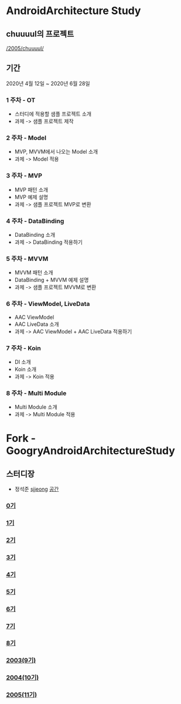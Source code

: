 # AndroidArchitecture Study

## chuuuul의 프로젝트
[/2005/chuuuul/](https://github.com/chuuuul/GoogryAndroidArchitectureStudy/tree/2005/chuuuul-HW-8(Multi-Module)/2005/chuuuul)

## 기간
2020년 4월 12일  ~ 2020년 6월 28일

### 1 주차 - OT

 - 스터디에 적용할 샘플 프로젝트 소개
 - 과제 -> 샘플 프로젝트 제작
 
### 2 주차 - Model

 - MVP, MVVM에서 나오는 Model 소개
 - 과제 -> Model 적용

### 3 주차 - MVP

 - MVP 패턴 소개
 - MVP 예제 설명
 - 과제 -> 샘플 프로젝트 MVP로 변환

### 4 주차 - DataBinding

 - DataBinding 소개
 - 과제 -> DataBinding 적용하기
 
### 5 주차 - MVVM

 - MVVM 패턴 소개
 - DataBinding + MVVM 예제 설명
 - 과제 -> 샘플 프로젝트 MVVM로 변환
 
### 6 주차 - ViewModel, LiveData

 - AAC ViewModel
 - AAC LiveData 소개
 - 과제 -> AAC ViewModel + AAC LiveData 적용하기
 
### 7 주차 - Koin

 - DI 소개
 - Koin 소개
 - 과제 -> Koin 적용
 
### 8 주차 - Multi Module

- Multi Module 소개
 - 과제 -> Multi Module 적용 


# Fork - GoogryAndroidArchitectureStudy

## 스터디장
- 정석준 [sjjeong](https://github.com/sjjeong)
[공간](https://github.com/StudyFork/GoogryAndroidArchitectureStudy/tree/master/sjjeong)

### [0기](https://github.com/StudyFork/GoogryAndroidArchitectureStudy/tree/master/class00)
### [1기](https://github.com/StudyFork/GoogryAndroidArchitectureStudy/tree/master/class01)
### [2기](https://github.com/StudyFork/GoogryAndroidArchitectureStudy/tree/master/class02)
### [3기](https://github.com/StudyFork/GoogryAndroidArchitectureStudy/tree/master/class03)
### [4기](https://github.com/StudyFork/GoogryAndroidArchitectureStudy/tree/master/class04)
### [5기](https://github.com/StudyFork/GoogryAndroidArchitectureStudy/tree/master/class05)
### [6기](https://github.com/StudyFork/GoogryAndroidArchitectureStudy/tree/master/class06)
### [7기](https://github.com/StudyFork/GoogryAndroidArchitectureStudy/tree/master/class07)
### [8기](https://github.com/StudyFork/GoogryAndroidArchitectureStudy/tree/master/class08)
### [2003(9기)](https://github.com/StudyFork/GoogryAndroidArchitectureStudy/tree/master/2003)
### [2004(10기)](https://github.com/StudyFork/GoogryAndroidArchitectureStudy/tree/master/2004)
### [2005(11기)](https://github.com/StudyFork/GoogryAndroidArchitectureStudy/tree/master/2005)
